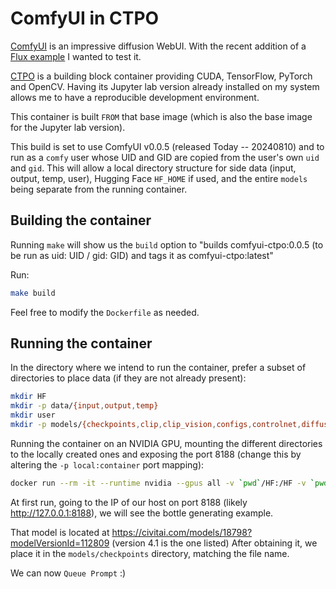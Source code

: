 # ComfyUI in CTPO

[ComfyUI](https://github.com/comfyanonymous/ComfyUI/tree/master) is an impressive diffusion WebUI. With the recent addition of a [Flux example](https://comfyanonymous.github.io/ComfyUI_examples/flux/) I wanted to test it.

[CTPO](https://github.com/Infotrend-Inc/CTPO) is a building block container providing CUDA, TensorFlow, PyTorch and OpenCV. Having its Jupyter lab version already installed on my system allows me to have a reproducible development environment.

This container is built `FROM` that base image (which is also the base image for the Jupyter lab version).

This build is set to use ComfyUI v0.0.5 (released Today -- 20240810) and to run as a `comfy` user whose UID and GID are copied from the user's own `uid` and `gid`.
This will allow a local directory structure for side data (input, output, temp, user), Hugging Face `HF_HOME` if used, and the entire `models` being separate from the running container.

## Building the container

Running `make` will show us the `build` option to "builds comfyui-ctpo:0.0.5 (to be run as uid: UID / gid: GID) and tags it as comfyui-ctpo:latest"

Run:
```bash
make build
```

Feel free to modify the `Dockerfile` as needed.

## Running the container

In the directory where we intend to run the container, prefer a subset of directories to place data (if they are not already present):

```bash
mkdir HF
mkdir -p data/{input,output,temp}
mkdir user
mkdir -p models/{checkpoints,clip,clip_vision,configs,controlnet,diffusers,embeddings,gligen,hypernetworks,loras,photomaker,style_models,unet,upscale_models,vae,vae_approx}
```

Running the container on an NVIDIA GPU, mounting the different directories to the locally created ones and exposing the port 8188 (change this by altering the `-p local:container` port mapping):

```bash
docker run --rm -it --runtime nvidia --gpus all -v `pwd`/HF:/HF -v `pwd`/models:/ComfyUI/models -v `pwd`/data:/data -v `pwd`/user:/ComfyUI/user -p 8188:8188 comfyui-ctpo:latest
```

At first run, going to the IP of our host on port 8188 (likely http://127.0.0.1:8188), we will see the bottle generating example.

That model is located at https://civitai.com/models/18798?modelVersionId=112809 (version 4.1 is the one listed)
After obtaining it, we place it in the `models/checkpoints` directory, matching the file name.

We can now `Queue Prompt` :)

